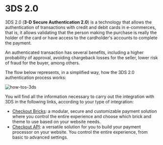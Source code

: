 # 3DS 2.0

3DS 2.0 (**3-D Secure Authentication 2.0**) is a technology that allows the authentication of transactions with credit and debit cards in e-commerces, that is, it allows validating that the person making the purchase is really the holder of the card or have access to the cardholder's accounts to complete the payment.

An authenticated transaction has several benefits, including a higher probability of approval, avoiding chargeback losses for the seller, lower risk of fraud for the buyer, among others.

The flow below represents, in a simplified way, how the 3DS 2.0 authentication process works:

![how-tos-3ds](how-tos/improve-approval-3ds-en.png)

You will find all the information necessary to carry out the integration with 3DS in the following links, according to your type of integration:

- [Checkout Bricks](/developers/en/docs/checkout-bricks/how-tos/integrate-3ds): a modular, secure and customizable payment solution where you control the entire experience and choose which brick and theme to use based on your website needs.
- [Checkout API](/developers/en/docs/checkout-api/how-tos/integrate-3ds): a versatile solution for you to build your payment processor on your website. You control the entire experience, from basic to advanced settings.